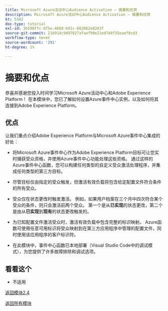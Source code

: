 ```yaml
---
title: Microsoft Azure活动中心Audience Activation — 摘要和优势
description: Microsoft Azure活动中心Audience Activation — 摘要和优势
kt: 5342
doc-type: tutorial
exl-id: 3b598ffc-875e-468d-b91c-882062e8203f
source-git-commit: 216914c9d97827afaef90e21ed7d4f35eaef0cd3
workflow-type: tm+mt
source-wordcount: '291'
ht-degree: 1%

---
```


# 摘要和优点

恭喜并感谢您投入时间学习Microsoft Azure活动中心和Adobe Experience Platform！
在本模块中，您已了解如何设置Azure事件中心实例，以及如何将其连接到Adobe Experience Platform。

## 优点

让我们重点介绍Adobe Experience Platform与Microsoft Azure事件中心集成的好处：

- 将Microsoft Azure事件中心作为Adobe Experience Platform目标可让您实时捕获受众资格，并使用Azure事件中心功能处理这些资格。 通过这样的Azure事件中心函数，您可以构建任何类型的自定义受众激活处理程序，并集成任何类型的第三方目标。

- 尽管目标仅由指定的受众触发，但激活有效负载将包含给定配置文件符合条件的所有受众。

- 受众仅在状态更改时触发激活。 例如，如果用户档案在三个月中四次符合某个受众的条件，则只会激活前两个受众。 第一个是从&#x200B;**已实现**&#x200B;的状态更改，第二个是由从&#x200B;**已实现**&#x200B;到&#x200B;**现有**&#x200B;的状态更改触发的。

- 为已知配置文件激活受众时，激活有效负载中包含完整的标识映射。 Azure函数可使用任意可用标识将受众映射到在第三方应用程序中管理的配置文件，同时使用该应用程序的客户标识符。

- 在此模块中，事件中心函数已本地部署（Visual Studio Code中的调试模式），为您提供了许多故障排除和调试选项。

## 看看这个

- 不适用

[返回模块2.4](./segment-activation-microsoft-azure-eventhub.md)

[返回所有模块](./../../../overview.md)
